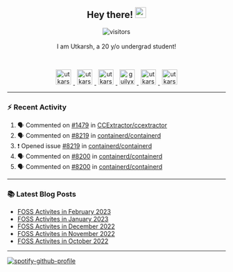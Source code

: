 <h2 align="center">
  <b>Hey there!</b> <img src="https://media.giphy.com/media/hvRJCLFzcasrR4ia7z/giphy.gif" width="25px">
</h2>

<p align="center">
  <img src="https://visitor-badge.glitch.me/badge?page_id=utkarsh2102" alt="visitors">
  <br/>
  <br/>
  I am Utkarsh, a 20 y/o undergrad student!
</p>

<br/>
<p align="center">
<a href="https://nm.debian.org/person/utkarsh/">
  <img alt="utkarsh2102 | Debian" width="35px" src="https://www.flaticon.com/svg/static/icons/svg/226/226772.svg" hspace="5"/>
</a>
<a href="https://twitter.com/utkarsh2102">
  <img alt="utkarsh2102 | Twitter" width="35px" src="https://image.flaticon.com/icons/svg/2111/2111703.svg" hspace="5"/>
</a>
<a href="mailto:utkarsh@debian.org">
  <img alt="utkarsh2102 | Mail" width="35px" src="https://www.flaticon.com/svg/static/icons/svg/893/893315.svg" hspace="5"/>
</a>
<a href="https://open.spotify.com/user/wr6c7rh4fwc5fvibnwrwwzlrn">
  <img alt="guilyx's Spotify" width="35px" src="https://image.flaticon.com/icons/svg/2111/2111627.svg" hspace="5"/>
</a>
<a href="https://www.linkedin.com/in/utkarsh2102"><img alt="utkarsh2102 | LinkedIn" width="35px" src="https://image.flaticon.com/icons/svg/2111/2111465.svg" hspace="5"/>
</a>
<a href="https://www.instagram.com/utkarsh2102">
  <img alt="utkarsh2102 | Instagram" width="35px" src="https://image.flaticon.com/icons/svg/2111/2111421.svg" hspace="5"/>
</a>
</p>

---

### :zap: Recent Activity

<!--START_SECTION:activity-->
1. 🗣 Commented on [#1479](https://github.com/CCExtractor/ccextractor/issues/1479) in [CCExtractor/ccextractor](https://github.com/CCExtractor/ccextractor)
2. 🗣 Commented on [#8219](https://github.com/containerd/containerd/issues/8219) in [containerd/containerd](https://github.com/containerd/containerd)
3. ❗️ Opened issue [#8219](https://github.com/containerd/containerd/issues/8219) in [containerd/containerd](https://github.com/containerd/containerd)
4. 🗣 Commented on [#8200](https://github.com/containerd/containerd/issues/8200) in [containerd/containerd](https://github.com/containerd/containerd)
5. 🗣 Commented on [#8200](https://github.com/containerd/containerd/issues/8200) in [containerd/containerd](https://github.com/containerd/containerd)
<!--END_SECTION:activity-->

---

### :books: Latest Blog Posts

<!-- BLOG-POST-LIST:START -->
- [FOSS Activites in February 2023](https://utkarsh2102.com/posts/foss-in-feb-23/)
- [FOSS Activites in January 2023](https://utkarsh2102.com/posts/foss-in-jan-23/)
- [FOSS Activites in December 2022](https://utkarsh2102.com/posts/foss-in-dec-22/)
- [FOSS Activites in November 2022](https://utkarsh2102.com/posts/foss-in-nov-22/)
- [FOSS Activites in October 2022](https://utkarsh2102.com/posts/foss-in-oct-22/)
<!-- BLOG-POST-LIST:END -->

---

[![spotify-github-profile](https://spotify-github-profile.vercel.app/api/view?uid=wr6c7rh4fwc5fvibnwrwwzlrn&cover_image=true)](https://spotify-github-profile.vercel.app/api/view?uid=wr6c7rh4fwc5fvibnwrwwzlrn&redirect=true)
